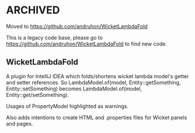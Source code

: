 # ARCHIVED

Moved to https://github.com/andruhon/WicketLambdaFold

This is a legacy code base, please go to https://github.com/andruhon/WicketLambdaFold to find new code.

WicketLambdaFold
----------------

A plugin for IntelliJ IDEA which
folds/shortens wicket lambda model's getter and setter references.
So LambdaModel.of(model, Entity::getSomething, Entity::setSomething)
becomes LambdaModel.of(model, Entity::get/setSomething).

Usages of PropertyModel highlighted as warnings.


Also adds intentions to create HTML and .properties files for Wicket panels and pages.
